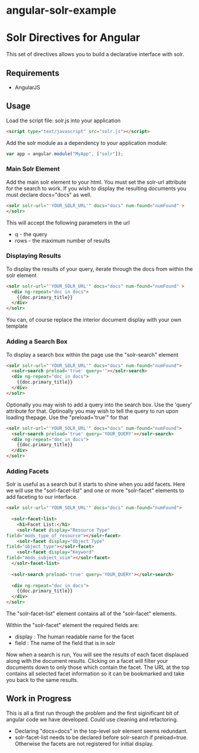 angular-solr-example
====================

# Solr Directives for Angular

This set of directives allows you to build a declarative interface with
solr.

## Requirements

- AngularJS

## Usage

Load the script file: solr.js into your application
```html
<script type="text/javascript" src="solr.js"></script>
```

Add the solr module as a dependency to your application module:
```js
var app = angular.module("MyApp", ["solr"]);
```

### Main Solr Element

Add the main solr element to your html.  You must set the solr-url
attribute for the search to work.
If you wish to display the resulting documents you must declare
docs="docs" as well.  

```html
<solr solr-url="'YOUR_SOLR_URL'" docs="docs" num-found="numFound" >
</solr>
```

This will accept the following parameters in the url

- q - the query
- rows - the maximum number of results

### Displaying Results

To display the results of your query, iterate through the docs from
within the solr element

```html
<solr solr-url="'YOUR_SOLR_URL'" docs="docs" num-found="numFound" >
  <div ng-repeat="doc in docs">
    {{doc.primary_title}}
  </div>
</solr>
```

You can, of course replace the interior document display with your own
template

### Adding a Search Box

To display a search box within the page use the "solr-search" element

```html
<solr solr-url="'YOUR_SOLR_URL'" docs="docs" num-found="numFound">
  <solr-search preload='true' query=''></solr-search>
  <div ng-repeat="doc in docs">
    {{doc.primary_title}}
  </div>
</solr>
```
Optionally you may wish to add a query into the search box.  Use the
'query' attribute for that.
Optinoally you may wish to tell the query to run upon loading thepage.
Use the "preload='true'" for that

```html
<solr solr-url="'YOUR_SOLR_URL'" docs="docs" num-found="numFound">
  <solr-search preload='true' query='YOUR_QUERY'></solr-search>
  <div ng-repeat="doc in docs">
    {{doc.primary_title}}
  </div>
</solr>
```

### Adding Facets

Solr is useful as a search but it starts to shine when you add facets.
Here we will use the "sorl-facet-list" and one or more "solr-facet"
elements to add faceting to our interface.

```html
<solr solr-url="'YOUR_SOLR_URL'" docs="docs" num-found="numFound">
  
  <solr-facet-list>
    <h1>Facet List:</h1>
    <solr-facet display="Resource Type"
field="mods_type_of_resource"></solr-facet>
    <solr-facet display="Object Type"
field="object_type"></solr-facet>
    <solr-facet display="Keyword"
field="mods_subject_ssim"></solr-facet>
  </solr-facet-list>
              
  <solr-search preload='true' query='YOUR_QUERY'></solr-search>
  
  <div ng-repeat="doc in docs">
    {{doc.primary_title}}
  </div>
</solr>
```

The "solr-facet-list" element contains all of the "solr-facet"
elements.

Within the "solr-facet" element the required fields are:

- display : The human readable name for the facet
- field : The name of the field that is in solr

Now when a search is run, You will see the results of each facet
displaued along with the document results.
Clicking on a facet will filter your documents down to only those which
contain the facet.
The URL at the top contains all selected facet information so it can be
bookmarked and take you back to the same results.


## Work in Progress
This is all a first run through the problem and the first siginificant
bit of angular code we have developed.
Could use cleaning and refactoring.

- Declaring "docs=docs" in the top-level solr element seems redundant.
- solr-facet-list needs to be declared before solr-search if
  preload=true.  Otherwise the facets are not registered for initial
display.





